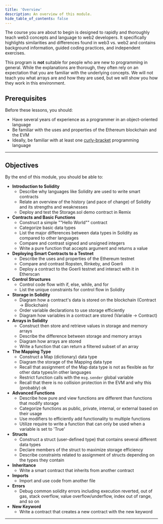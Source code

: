 ```yaml
---
title: 'Overview'
description: An overview of this module.
hide_table_of_contents: false
---
```


The course you are about to begin is designed to rapidly and thoroughly teach web3 concepts and language to web2 developers. It specifically highlights similarities and differences found in web3 vs. web2 and contains background information, guided coding practices, and independent exercises.

This program is **not** suitable for people who are new to programming in general. While the explanations are thorough, they often rely on an expectation that you are familiar with the underlying concepts. We will not teach you what arrays are and how they are used, but we will show you how they work in this environment.

## Prerequisites

Before these lessons, you should:

- Have several years of experience as a programmer in an object-oriented language
- Be familiar with the uses and properties of the Ethereum blockchain and the EVM
- Ideally, be familiar with at least one [curly-bracket] programming language

---

## Objectives

By the end of this module, you should be able to:

- **Introduction to Solidity**
  - Describe why languages like Solidity are used to write smart contracts
  - Relate an overview of the history (and pace of change) of Solidity and its strengths and weaknesses
  - Deploy and test the Storage.sol demo contract in Remix
- **Contracts and Basic Functions**
  - Construct a simple ""Hello World"" contract
  - Categorize basic data types
  - List the major differences between data types in Solidity as compared to other languages
  - Compare and contrast signed and unsigned integers
  - Write a pure function that accepts argument and returns a value
- **Deploying Smart Contracts to a Testnet**
  - Describe the uses and properties of the Ethereum testnet
  - Compare and contrast Ropsten, Rinkeby, and Goerli
  - Deploy a contract to the Goerli testnet and interact with it in Etherscan
- **Control Structures**
  - Control code flow with if, else, while, and for
  - List the unique constraints for control flow in Solidity
- **Storage in Solidity**
  - Diagram how a contract's data is stored on the blockchain (Contract -> Blockchain)
  - Order variable declarations to use storage efficiently
  - Diagram how variables in a contract are stored (Variable -> Contract)
- **Arrays in Solidity**
  - Construct then store and retrieve values in storage and memory arrays
  - Describe the difference between storage and memory arrays
  - Diagram how arrays are stored
  - Write a function that can return a filtered subset of an array
- **The Mapping Type**
  - Construct a Map (dictionary) data type
  - Diagram the storage of the Mapping data type
  - Recall that assignment of the Map data type is not as flexible as for other data types/in other languages
  - Restrict function calls with the `msg.sender` global variable
  - Recall that there is no collision protection in the EVM and why this (probably) ok
- **Advanced Functions**
  - Describe how pure and view functions are different than functions that modify storage
  - Categorize functions as public, private, internal, or external based on their usage
  - Use modifiers to efficiently add functionality to multiple functions
  - Utilize require to write a function that can only be used when a variable is set to 'True'
- **Structs**
  - Construct a struct (user-defined type) that contains several different data types
  - Declare members of the struct to maximize storage efficiency
  - Describe constraints related to assignment of structs depending on the types they contain
- **Inheritance**
  - Write a smart contract that inherits from another contract
- **Imports**
  - Import and use code from another file
- **Errors**
  - Debug common solidity errors including execution reverted, out of gas, stack overflow, value overflow/underflow, index out of range, and so on
- **New Keyword**
  - Write a contract that creates a new contract with the new keyword

---

[curly-bracket]: https://en.wikipedia.org/wiki/List_of_programming_languages_by_type#Curly-bracket_languages
